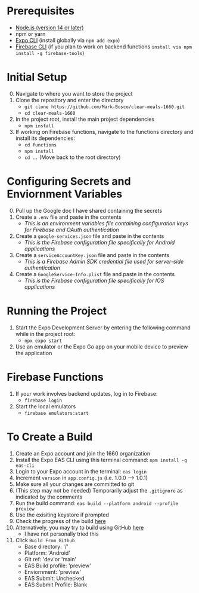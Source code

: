 # Prerequisites
- [Node.js (version 14 or later)](https://docs.npmjs.com/downloading-and-installing-node-js-and-npm)
- npm or yarn
- [Expo CLI](https://docs.expo.dev/more/expo-cli/) (install globally via `npm add expo`)
- [Firebase CLI](https://firebase.google.com/docs/cli/) (if you plan to work on backend functions `install via npm install -g firebase-tools`)

# Initial Setup
0. Navigate to where you want to store the project
1. Clone the repository and enter the directory
    - `git clone https://github.com/Mark-Bosco/clear-meals-1660.git`
    - `cd clear-meals-1660`
2. In the project root, install the main project dependencies
    - `npm install`
3. If working on Firebase functions, navigate to the functions directory and install its dependencies:
    - `cd functions`
    - `npm install`
    - `cd ..` (Move back to the root directory)

# Configuring Secrets and Enviornment Variables
0. Pull up the Google doc I have shared containing the secrets
1. Create a `.env` file and paste in the contents
    - *This is an environment variables file containing configuration keys for Firebase and OAuth authentication*
2. Create a `google-services.json` file and paste in the contents
    - *This is the Firebase configuration file specifically for Android applications*
3. Create a `serviceAccountKey.json` file and paste in the contents
    - *This is a Firebase Admin SDK credential file used for server-side authentication*
4. Create a `GoogleService-Info.plist` file and paste in the contents
    - *This is the Firebase configuration file specifically for IOS applications*

# Running the Project
1. Start the Expo Development Server by entering the following command while in the project root:
    - `npx expo start`
2. Use an emulator or the Expo Go app on your mobile device to preview the application

# Firebase Functions 
1. If your work involves backend updates, log in to Firebase:
    - `firebase login`
2. Start the local emulators
    - `firebase emulators:start`

# To Create a Build
1. Create an Expo account and join the 1660 organization
2. Install the Expo EAS CLI using this terminal command: `npm install -g eas-cli`
3. Login to your Expo account in the terminal: `eas login`
4. Increment `version` in `app.config.js` (i.e. 1.0.0 --> 1.0.1)
5. Make sure all your changes are committed to git
6. (This step may not be needed) Temporarily adjust the `.gitignore` as indicated by the comments
7. Run the build command: `eas build --platform android --profile preview`
8. Use the exisiting keystore if prompted
9. Check the progress of the build [here](https://expo.dev/accounts/cs1660/projects/clear-meals-1660/builds)
10. Alternatively, you may try to build using GitHub [here](https://expo.dev/accounts/cs1660/projects/clear-meals-1660/builds)
    - I have not personally tried this
11. Click `Build From Github`
    - Base directory: '/'
    - Platform: 'Android'
    - Git ref: 'dev'or 'main'
    - EAS Build profile: 'preview'
    - Enviornment: 'preview'
    - EAS Submit: Unchecked
    - EAS Submit Profile: Blank